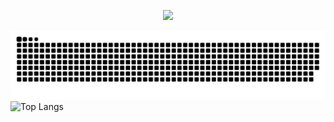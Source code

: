 

<!---
kustarbek/kustarbek is a ✨ special ✨ repository because its `README.md` (this file) appears on your GitHub profile.
You can click the Preview link to take a look at your changes.
--->



<p align="center">
  <img src="https://skillicons.dev/icons?i=js,ts,react,nextjs,redux,html,css,scss,tailwind,git,npm,linux," />
</p>


<div align="center">
  <a href="https://github.com/windvenx">
  <img src="https://github.com/bimashazaman/Github-snake-SVG/raw/master/snake.svg"
       alt="snake" /></a>
</div>

<img height="200" width="400" src="https://github-readme-stats.vercel.app/api/top-langs/?username=windvenx&layout=compact&theme=radical" alt="Top Langs" />

